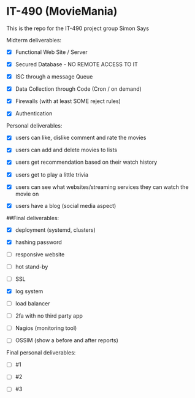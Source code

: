 # IT-490 (MovieMania)
This is the repo for the IT-490 project group Simon Says

Midterm deliverables:

- [x] Functional Web Site / Server

- [x] Secured Database - NO REMOTE ACCESS TO IT

- [x] ISC through a message Queue

- [x] Data Collection through Code (Cron / on demand)

- [x] Firewalls (with at least SOME reject rules)

- [x] Authentication


Personal deliverables:

- [x] users can like, dislike comment and rate the movies
  
- [x] users can add and delete movies to lists
      
- [x] users get recommendation based on their watch history
      
- [x] users get to play a little trivia
      
- [x] users can see what websites/streaming services they can watch the movie on
      
- [x] users have a blog (social media aspect)

##Final deliverables:

- [x] deployment (systemd, clusters)
      
- [x] hashing password
      
- [ ] responsive website
      
- [ ] hot stand-by
      
- [ ] SSL
      
- [x] log system
      
- [ ] load balancer
      
- [ ] 2fa with no third party app
- [ ] Nagios (monitoring tool)
- [ ] OSSIM (show a before and after reports)

Final personal deliverables:

- [ ] #1
- [ ] #2
- [ ] #3


